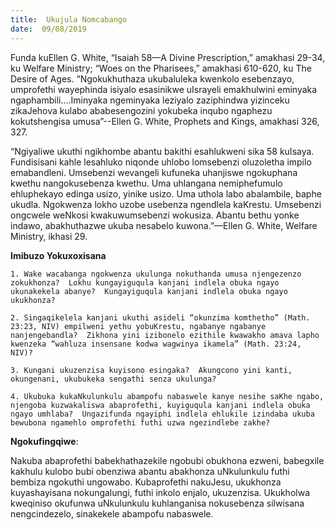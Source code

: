 ```yaml
---
title:  Ukujula Nomcabango
date:  09/08/2019
---
```


Funda kuEllen G. White, “Isaiah 58—A Divine Prescription,” amakhasi 29-34, ku Welfare Ministry; “Woes on the Pharisees,” amakhasi 610-620, ku The Desire of Ages. “Ngokukhuthaza ukubaluleka kwenkolo esebenzayo, umprofethi wayephinda isiyalo esasinikwe uIsrayeli emakhulwini eminyaka ngaphambili….Iminyaka ngeminyaka leziyalo zaziphindwa yizinceku zikaJehova kulabo ababesengozini yokubeka inqubo ngaphezu kokutshengisa umusa”--Ellen G. White, Prophets and Kings, amakhasi 326, 327.

“Ngiyaliwe ukuthi ngikhombe abantu bakithi esahlukweni sika 58 kuIsaya.  Fundisisani kahle lesahluko niqonde uhlobo lomsebenzi oluzoletha impilo emabandleni.  Umsebenzi wevangeli kufuneka uhanjiswe ngokuphana kwethu nangokusebenza kwethu. Uma uhlangana nemiphefumulo ehluphekayo edinga usizo, yinike usizo.  Uma uthola labo abalambile, baphe ukudla.  Ngokwenza lokho uzobe usebenza ngendlela kaKrestu. Umsebenzi ongcwele weNkosi kwakuwumsebenzi wokusiza.  Abantu bethu yonke indawo, abakhuthazwe ukuba nesabelo kuwona.”—Ellen G. White, Welfare Ministry, ikhasi 29.

**Imibuzo Yokuxoxisana**

`1. Wake wacabanga ngokwenza ukulunga nokuthanda umusa njengezenzo zokukhonza?  Lokhu kungayiguqula kanjani indlela obuka ngayo ukunakekela abanye?  Kungayiguqula kanjani indlela obuka ngayo ukukhonza?`

`2. Singaqikelela kanjani ukuthi asideli “okunzima komthetho” (Math. 23:23, NIV) empilweni yethu yobuKrestu, ngabanye ngabanye nanjengebandla?  Zikhona yini izibonelo ezithile kwawakho amava lapho kwenzeka “wahluza insensane kodwa wagwinya ikamela” (Math. 23:24, NIV)?`

`3. Kungani ukuzenzisa kuyisono esingaka?  Akungcono yini kanti, okungenani, ukubukeka sengathi senza ukulunga?`

`4. Ukubuka kukaNkulunkulu abampofu nabaswele kanye nesihe saKhe ngabo, njengoba kuzwakaliswa abaprofethi, kuyiguqula kanjani indlela obuka ngayo umhlaba?  Ungazifunda ngayiphi indlela ehlukile izindaba ukuba bewubona ngamehlo omprofethi futhi uzwa ngezindlebe zakhe?`

**Ngokufingqiwe**:

Nakuba abaprofethi babekhathazekile ngobubi obukhona ezweni, babegxile kakhulu kulobo bubi obenziwa abantu abakhonza uNkulunkulu futhi bembiza ngokuthi ungowabo. Kubaprofethi nakuJesu, ukukhonza kuyashayisana nokungalungi, futhi inkolo enjalo, ukuzenzisa.  Ukukholwa kweqiniso okufunwa uNkulunkulu kuhlanganisa nokusebenza silwisana nengcindezelo, sinakekele abampofu nabaswele.